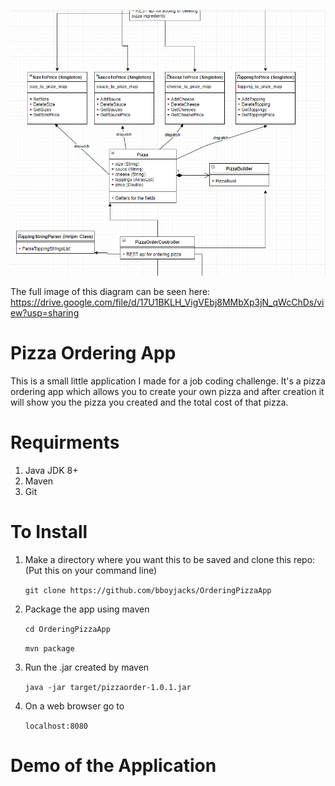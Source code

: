 
![alt text](https://github.com/bboyjacks/OrderingPizzaApp/blob/master/PizzaAppDesign.PNG)


The full image of this diagram can be seen here: 
https://drive.google.com/file/d/17U1BKLH_VigVEbj8MMbXp3jN_qWcChDs/view?usp=sharing

# Pizza Ordering App

This is a small little application I made for a job coding challenge. It's a pizza ordering app which allows you to create your own pizza and after creation it will show you the pizza you created and the total cost of that pizza.

# Requirments

1. Java JDK 8+
2. Maven
3. Git

# To Install

1. Make a directory where you want this to be saved and clone this repo: (Put this on your command line)

   `git clone https://github.com/bboyjacks/OrderingPizzaApp`
   
2. Package the app using maven

   `cd OrderingPizzaApp`
   
   `mvn package`
   
3. Run the .jar created by maven
 
   `java -jar target/pizzaorder-1.0.1.jar`
   
4. On a web browser go to

   `localhost:8080`
   
# Demo of the Application


   
